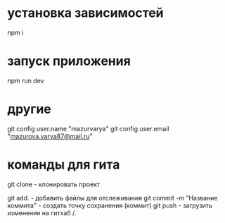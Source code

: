 # установка зависимостей

npm i

# запуск приложения

npm run dev

# другие

git config user.name "mazurvarya"
git config user.email "mazurova.varya87@mail.ru"

# команды для гита

git clone - клонировать проект

git add. - добавить файлы для отслеживания
git commit -m "Название коммита" - создать точку сохранения (коммит)
git push - загрузить изменения на гитхаб
/.
